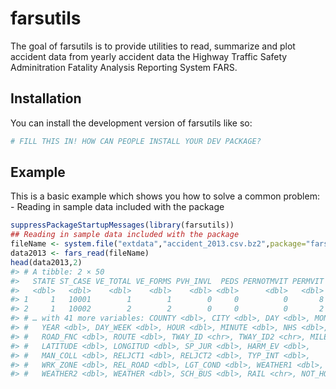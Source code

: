 
<!-- README.md is generated from README.Rmd. Please edit that file -->

# farsutils

<!-- badges: start -->
<!-- badges: end -->

The goal of farsutils is to provide utilities to read, summarize and
plot accident data from yearly accident data the Highway Traffic Safety
Adminitration Fatality Analysis Reporting System FARS.

## Installation

You can install the development version of farsutils like so:

``` r
# FILL THIS IN! HOW CAN PEOPLE INSTALL YOUR DEV PACKAGE?
```

## Example

This is a basic example which shows you how to solve a common problem: -
Reading in sample data included with the package

``` r
suppressPackageStartupMessages(library(farsutils))
## Reading in sample data included with the package
fileName <- system.file("extdata","accident_2013.csv.bz2",package="farsutils")
data2013 <- fars_read(fileName)
head(data2013,2)
#> # A tibble: 2 × 50
#>   STATE ST_CASE VE_TOTAL VE_FORMS PVH_INVL  PEDS PERNOTMVIT PERMVIT PERSONS
#>   <dbl>   <dbl>    <dbl>    <dbl>    <dbl> <dbl>      <dbl>   <dbl>   <dbl>
#> 1     1   10001        1        1        0     0          0       8       8
#> 2     1   10002        2        2        0     0          0       2       2
#> # … with 41 more variables: COUNTY <dbl>, CITY <dbl>, DAY <dbl>, MONTH <dbl>,
#> #   YEAR <dbl>, DAY_WEEK <dbl>, HOUR <dbl>, MINUTE <dbl>, NHS <dbl>,
#> #   ROAD_FNC <dbl>, ROUTE <dbl>, TWAY_ID <chr>, TWAY_ID2 <chr>, MILEPT <dbl>,
#> #   LATITUDE <dbl>, LONGITUD <dbl>, SP_JUR <dbl>, HARM_EV <dbl>,
#> #   MAN_COLL <dbl>, RELJCT1 <dbl>, RELJCT2 <dbl>, TYP_INT <dbl>,
#> #   WRK_ZONE <dbl>, REL_ROAD <dbl>, LGT_COND <dbl>, WEATHER1 <dbl>,
#> #   WEATHER2 <dbl>, WEATHER <dbl>, SCH_BUS <dbl>, RAIL <chr>, NOT_HOUR <dbl>, …
```
